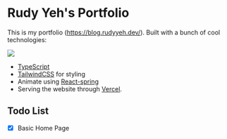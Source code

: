 # Rudy Yeh's Portfolio

This is my portfolio (https://blog.rudyyeh.dev/). Built with a bunch of cool technologies:

![](https://skillicons.dev/icons?i=ts,react,tailwind,vite)

- [TypeScript](https://www.typescriptlang.org/)
- [TailwindCSS](https://tailwindcss.com/) for styling
- Animate using [React-spring](https://react-spring.dev/)
- Serving the website through [Vercel](https://vercel.com/).

## Todo List

- [x] Basic Home Page
